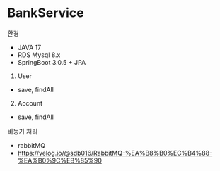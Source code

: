 # BankService

환경
- JAVA 17
- RDS Mysql 8.x
- SpringBoot 3.0.5 + JPA

1. User
- save, findAll
2. Account
- save, findAll


비동기 처리
- rabbitMQ
- https://velog.io/@sdb016/RabbitMQ-%EA%B8%B0%EC%B4%88-%EA%B0%9C%EB%85%90
